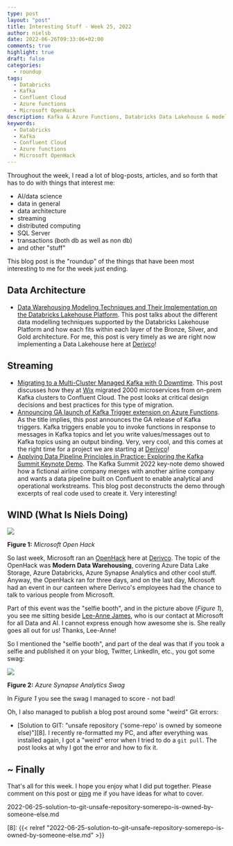 ```yaml
---
type: post
layout: "post"
title: Interesting Stuff - Week 25, 2022
author: nielsb
date: 2022-06-26T09:33:06+02:00
comments: true
highlight: true
draft: false
categories:
  - roundup
tags:
  - Databricks
  - Kafka
  - Confluent Cloud
  - Azure functions
  - Microsoft OpenHack
description: Kafka & Azure Functions, Databricks Data Lakehouse & modelling, Microsoft OpenHack, and other interesting topics!
keywords:
  - Databricks
  - Kafka
  - Confluent Cloud
  - Azure functions
  - Microsoft OpenHack   
---
```


Throughout the week, I read a lot of blog-posts, articles, and so forth that has to do with things that interest me:

* AI/data science
* data in general
* data architecture
* streaming
* distributed computing
* SQL Server
* transactions (both db as well as non db)
* and other "stuff"

This blog post is the "roundup" of the things that have been most interesting to me for the week just ending.

<!--more-->

## Data Architecture

* [Data Warehousing Modeling Techniques and Their Implementation on the Databricks Lakehouse Platform][2]. This post talks about the different data modelling techniques supported by the Databricks Lakehouse Platform and how each fits within each layer of the Bronze, Silver, and Gold architecture. For me, this post is very timely as we are right now implementing a Data Lakehouse here at [Derivco](/derivco)!

## Streaming

* [Migrating to a Multi-Cluster Managed Kafka with 0 Downtime][4]. This post discusses how they at [Wix][5] migrated 2000 microservices from on-prem Kafka clusters to Confluent Cloud. The post looks at critical design decisions and best practices for this type of migration.
* [Announcing GA launch of Kafka Trigger extension on Azure Functions][6]. As the title implies, this post announces the GA release of Kafka triggers. Kafka triggers enable you to invoke functions in response to messages in Kafka topics and let you write values/messages out to Kafka topics using an output binding. Very, very cool, and this comes at the right time for a project we are starting at [Derivco](/derivco)!
* [Applying Data Pipeline Principles in Practice: Exploring the Kafka Summit Keynote Demo][7]. The Kafka Summit 2022 key-note demo showed how a fictional airline company merges with another airline company and wants a data pipeline built on Confluent to enable analytical and operational workstreams. This blog post deconstructs the demo through excerpts of real code used to create it. Very interesting!

## WIND (What Is Niels Doing)

![](/images/posts/microsoft-open-hack-2022-1.jpg)

**Figure 1:** *Microsoft Open Hack*

So last week, Microsoft ran an [OpenHack][1] here at [Derivco](/derivco). The topic of the OpenHack was **Modern Data Warehousing**, covering Azure Data Lake Storage, Azure Databricks, Azure Synapse Analytics and other cool stuff. Anyway, the OpenHack ran for three days, and on the last day, Microsoft had an event in our canteen where Derivco's employees had the chance to talk to various people from Microsoft. 

Part of this event was the "selfie booth", and in the picture above (*Figure 1*), you see me sitting beside [Lee-Anne James][3], who is our contact at Microsoft for all Data and AI. I cannot express enough how awesome she is. She really goes all out for us! Thanks, Lee-Anne!

So I mentioned the "selfie booth", and part of the deal was that if you took a selfie and published it on your blog, Twitter, LinkedIn, etc., you got some swag:

![](/images/posts/synapse-2.jpg)

**Figure 2:** *Azure Synapse Analytics Swag*

In *Figure 1* you see the swag I managed to score - not bad!

Oh, I also managed to publish a blog post around some "weird" Git errors:

* [Solution to GIT: "unsafe repository ('some-repo' is owned by someone else)"][8]. I recently re-formatted my PC, and after everything was installed again, I got a "weird" error when I tried to do a `git pull`. The post looks at why I got the error and how to fix it.

## ~ Finally

That's all for this week. I hope you enjoy what I did put together. Please comment on this post or [ping][ma] me if you have ideas for what to cover.

[ma]: mailto:niels.it.berglund@gmail.com
[mp]: https://blog.acolyer.org
[iq]: https://www.infoq.com/
[ew]: http://sqlonice.com/
[re]: http://blog.revolutionanalytics.com
[sqsk]: https://www.sqlskills.com
[mdaveyblog]: https://mdavey.wordpress.com/
[charlblog]: https://charlla.com/

[jovpop]: https://twitter.com/JovanPop_MSFT
[bobw]: https://twitter.com/bobwardms
[revod]: https://twitter.com/revodavid
[lonny]: https://twitter.com/sqL_handLe
[ewtw]: https://twitter.com/sqlOnIce
[buckw]: https://twitter.com/BuckWoodyMSFT
[mattw]: https://twitter.com/matthewwarren
[murba]: https://twitter.com/muratdemirbas
[daveda]: https://twitter.com/davidthecoder
[adcol]: https://twitter.com/adriancolyer
[jesrod]: https://twitter.com/jrdothoughts
[tomaz]: https://twitter.com/tomaz_tsql
[dataart]: https://twitter.com/dataartisans
[luis]: https://twitter.com/luis_de_sousa
[benstop]: https://twitter.com/benstopford
[conflu]: https://twitter.com/confluentinc
[tylert]: https://twitter.com/tyler_treat
[andrewng]: https://twitter.com/AndrewYNg
[lawr]: https://twitter.com/bytezn
[jue]: https://twitter.com/b0rk
[yan]: https://twitter.com/theburningmonk
[danny]: https://twitter.com/g9yuayon
[rmoff]: https://twitter.com/rmoff
[ryansw]: https://twitter.com/ryanswanstrom
[pabloc]: https://twitter.com/pabloc_ds
[mklep]: https://twitter.com/martinkl
[mdavey]: https://twitter.com/matt_davey
[jboner]: https://twitter.com/jboner
[joeduff]: https://twitter.com/funcOfJoe
[charl]: https://twitter.com/charllamprecht
[dbricks]: https://twitter.com/databricks
[adsit]: https://twitter.com/SitnikAdam
[vicky]: https://twitter.com/vickyharp
[dscentral]: https://twitter.com/DataScienceCtrl
[natemc]: https://twitter.com/natemcmaster
[ads]: https://twitter.com/azuredatastudio
[travw]: https://twitter.com/radtravis
[emilk]: https://twitter.com/IsTheArchitect
[netflx]: https://netflixtechblog.com/

2022-06-25-solution-to-git-unsafe-repository-somerepo-is-owned-by-someone-else.md

[1]: https://openhack.microsoft.com/
[2]: https://databricks.com/blog/2022/06/24/data-warehousing-modeling-techniques-and-their-implementation-on-the-databricks-lakehouse-platform.html
[3]: https://www.linkedin.com/in/lee-anne-james-96514023/
[4]: https://medium.com/wix-engineering/migrating-to-a-multi-cluster-managed-kafka-with-0-downtime-b936655f888e
[5]: https://www.wix.com/
[6]: https://techcommunity.microsoft.com/t5/apps-on-azure-blog/announcing-ga-launch-of-kafka-trigger-extension-on-azure/ba-p/3499015
[7]: https://www.confluent.io/blog/data-pipeline-principles-use-cases-examples/
[8]: {{< relref "2022-06-25-solution-to-git-unsafe-repository-somerepo-is-owned-by-someone-else.md" >}}
